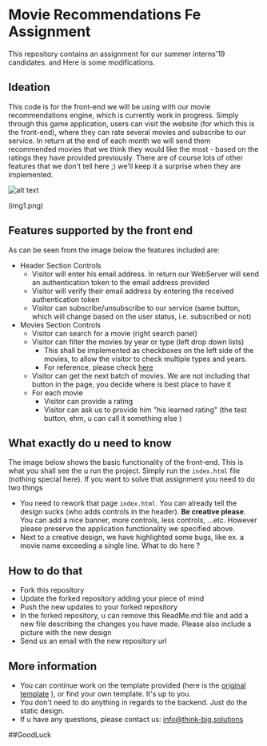 # Movie Recommendations Fe Assignment
This repository contains an assignment for our summer interns'19 candidates.
and Here is some modifications.

## Ideation 
This code is for the front-end we will be using with our movie recommendations 
engine, which is currently work in progress. Simply through this game application, 
users can visit the website (for which this is the front-end), where they can 
rate several movies and subscribe to our service. In return at the end of each 
month we will send them recommended movies that we think they would like the 
most - based on the ratings they have provided previously. There are of course 
lots of other features that we don't tell here ;) we'll keep it a surprise when 
they are implemented. 

![alt text](img.png)

(img1.png)


## Features supported by the front end 
As can be seen from the image below the features included are: 
 - Header Section Controls
   - Visitor will enter his email address. In return our WebServer will send an authentication token to the email address provided
   - Visitor will verify their email address by entering the received authentication token 
   - Visitor can subscribe/unsubscribe to our service (same button, which will change based on the user status, i.e. subscribed or not)
 - Movies Section Controls 
   - Visitor can search for a movie (right search panel)
   - Visitor can filter the movies by year or type (left drop down lists)
     - This shall be implemented as checkboxes on the left side of the movies, to allow the visitor to check multiple types and years. 
     - For reference, please check [here](https://egypt.souq.com/eg-en/mobile/s/?page=1)
   - Visitor can get the next batch of movies. We are not including that button in the page, you decide where is best place to have it 
   - For each movie
     - Visitor can provide a rating 
     - Visitor can ask us to provide him "his learned rating" (the test button, ehm, u can call it something else )

## What exactly do u need to know 
The image below shows the basic functionality of the front-end. This is what you shall see the u run the project. Simply run the ```index.html``` file (nothing special here). 
If you want to solve that assignment you need to do two things 
 - You need to rework that page ```index.html```. You can already tell the design sucks (who adds controls in the header). 
 **Be creative please**. You can add a nice banner, more controls, less controls, ...etc. However please preserve the application functionality we specified above. 
 - Next to a creative design, we have highlighted some bugs, like ex. a movie name exceeding a single line. What to do here ? 

## How to do that
 - Fork this repository
 - Update the forked repository adding your piece of mind 
 - Push the new updates to your forked repository 
 - In the forked repository, u can remove this ReadMe.md file and add a new 
 file describing the changes you have made. Please also include a picture with 
 the new design 
 - Send us an email with the new repository url 
 
## More information 
  - You can continue work on the template provided (here is the [original template](https://www.themezy.com/demos/10-movie-reviews-responsive-template) ), or find your own template. It's up to you.
  - You don't need to do anything in regards to the backend. Just do the static design. 
  - If u have any questions, please contact us: info@think-big.solutions
  

##GoodLuck
